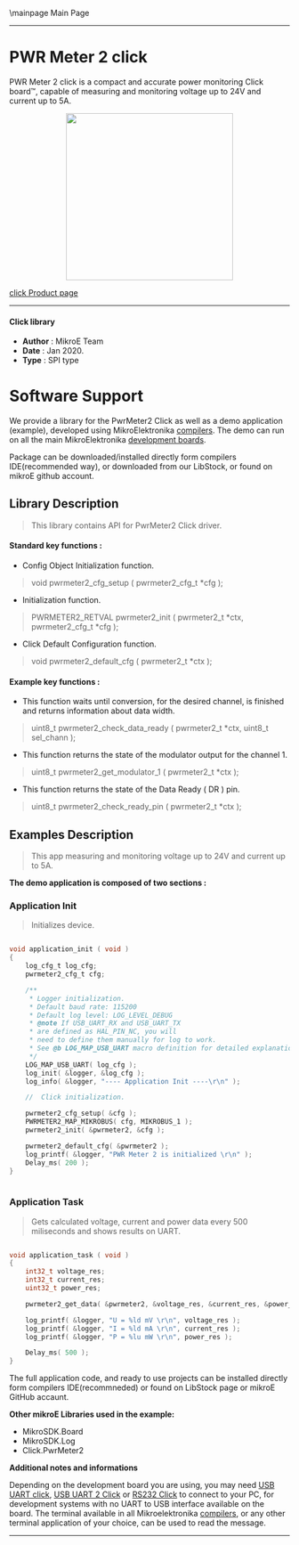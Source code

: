 \mainpage Main Page
 
---
# PWR Meter 2 click

PWR Meter 2 click is a compact and accurate power monitoring Click board™, capable of measuring and monitoring voltage up to 24V and current up to 5A.

<p align="center">
  <img src="https://download.mikroe.com/images/click_for_ide/pwrmeter2_click.png" height=300px>
</p>

[click Product page](https://www.mikroe.com/pwr-meter-2-click)

---


#### Click library 

- **Author**        : MikroE Team
- **Date**          : Jan 2020.
- **Type**          : SPI type


# Software Support

We provide a library for the PwrMeter2 Click 
as well as a demo application (example), developed using MikroElektronika 
[compilers](https://shop.mikroe.com/compilers). 
The demo can run on all the main MikroElektronika [development boards](https://shop.mikroe.com/development-boards).

Package can be downloaded/installed directly form compilers IDE(recommended way), or downloaded from our LibStock, or found on mikroE github account. 

## Library Description

> This library contains API for PwrMeter2 Click driver.

#### Standard key functions :

- Config Object Initialization function.
> void pwrmeter2_cfg_setup ( pwrmeter2_cfg_t *cfg ); 
 
- Initialization function.
> PWRMETER2_RETVAL pwrmeter2_init ( pwrmeter2_t *ctx, pwrmeter2_cfg_t *cfg );

- Click Default Configuration function.
> void pwrmeter2_default_cfg ( pwrmeter2_t *ctx );


#### Example key functions :

- This function waits until conversion, for the desired channel, is finished and returns information about data width.
> uint8_t pwrmeter2_check_data_ready ( pwrmeter2_t *ctx, uint8_t sel_chann );
 
- This function returns the state of the modulator output for the channel 1.
> uint8_t pwrmeter2_get_modulator_1 ( pwrmeter2_t *ctx );

- This function returns the state of the Data Ready ( DR ) pin.
> uint8_t pwrmeter2_check_ready_pin ( pwrmeter2_t *ctx );

## Examples Description

> This app measuring and monitoring voltage up to 24V and current up to 5A.

**The demo application is composed of two sections :**

### Application Init 

> Initializes device.

```c

void application_init ( void )
{
    log_cfg_t log_cfg;
    pwrmeter2_cfg_t cfg;

    /** 
     * Logger initialization.
     * Default baud rate: 115200
     * Default log level: LOG_LEVEL_DEBUG
     * @note If USB_UART_RX and USB_UART_TX 
     * are defined as HAL_PIN_NC, you will 
     * need to define them manually for log to work. 
     * See @b LOG_MAP_USB_UART macro definition for detailed explanation.
     */
    LOG_MAP_USB_UART( log_cfg );
    log_init( &logger, &log_cfg );
    log_info( &logger, "---- Application Init ----\r\n" );

    //  Click initialization.

    pwrmeter2_cfg_setup( &cfg );
    PWRMETER2_MAP_MIKROBUS( cfg, MIKROBUS_1 );
    pwrmeter2_init( &pwrmeter2, &cfg );

    pwrmeter2_default_cfg( &pwrmeter2 );
    log_printf( &logger, "PWR Meter 2 is initialized \r\n" );
    Delay_ms( 200 );
}
  
```

### Application Task

> Gets calculated voltage, current and power data every 500 miliseconds
> and shows results on UART.

```c

void application_task ( void )
{
    int32_t voltage_res;
    int32_t current_res;
    uint32_t power_res;

    pwrmeter2_get_data( &pwrmeter2, &voltage_res, &current_res, &power_res );

    log_printf( &logger, "U = %ld mV \r\n", voltage_res );
    log_printf( &logger, "I = %ld mA \r\n", current_res );
    log_printf( &logger, "P = %lu mW \r\n", power_res );

    Delay_ms( 500 );
}

```

The full application code, and ready to use projects can be  installed directly form compilers IDE(recommneded) or found on LibStock page or mikroE GitHub accaunt.

**Other mikroE Libraries used in the example:** 

- MikroSDK.Board
- MikroSDK.Log
- Click.PwrMeter2

**Additional notes and informations**

Depending on the development board you are using, you may need 
[USB UART click](https://shop.mikroe.com/usb-uart-click), 
[USB UART 2 Click](https://shop.mikroe.com/usb-uart-2-click) or 
[RS232 Click](https://shop.mikroe.com/rs232-click) to connect to your PC, for 
development systems with no UART to USB interface available on the board. The 
terminal available in all Mikroelektronika 
[compilers](https://shop.mikroe.com/compilers), or any other terminal application 
of your choice, can be used to read the message.



---
